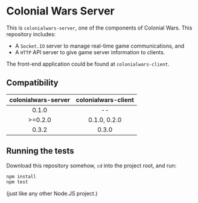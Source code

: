# Colonial Wars Server
This is ``colonialwars-server``, one of the components of Colonial Wars.
This repository includes:
- A ``Socket.IO`` server to manage real-time game communications, and
- A ``HTTP`` API server to give game server information to clients.

The front-end application could be found at ``colonialwars-client``.

## Compatibility
| colonialwars-server | colonialwars-client |
|:-------------------:|:-------------------:|
| 0.1.0               | --                  |
| >=0.2.0             | 0.1.0, 0.2.0        |
| 0.3.2               | 0.3.0               |

## Running the tests
Download this repository somehow, ``cd`` into the project root, and run:
```sh
npm install
npm test
```
(just like any other Node.JS project.)
